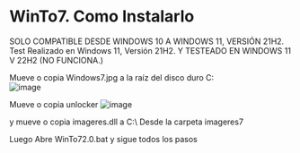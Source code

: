 # WinTo7. Como Instalarlo
SOLO COMPATIBLE DESDE WINDOWS 10 A WINDOWS 11, VERSIÓN 21H2.
Test Realizado en Windows 11, Versión 21H2. Y TESTEADO EN WINDOWS 11 V 22H2 (NO FUNCIONA.)

Mueve o copia Windows7.jpg a la raíz del disco duro C:\
![image](https://user-images.githubusercontent.com/71569318/209349678-185bccab-c072-4d0b-be44-b4b91c0754c9.png)




Mueve o copia unlocker
![image](https://user-images.githubusercontent.com/71569318/209351517-30f7c671-cadf-4f58-9282-8719295ce39e.png)


y mueve o copia imageres.dll a C:\ Desde la carpeta imageres7


Luego Abre WinTo72.0.bat y sigue todos los pasos
